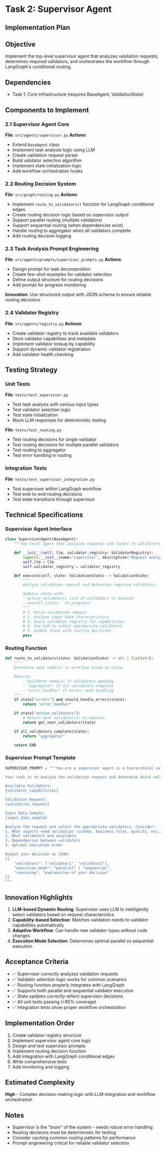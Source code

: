 # Task 2: Supervisor Agent
## Implementation Plan

## Objective
Implement the top-level supervisor agent that analyzes validation requests, determines required validators, and orchestrates the workflow through LangGraph's conditional routing.

## Dependencies
- Task 1: Core Infrastructure (requires BaseAgent, ValidationState)

## Components to Implement

### 2.1 Supervisor Agent Core
**File**: `src/agents/supervisor.py`
**Actions**:
- Extend `BaseAgent` class
- Implement task analysis logic using LLM
- Create validation request parser
- Build validator selection algorithm
- Implement state initialization logic
- Add workflow orchestration hooks

### 2.2 Routing Decision System
**File**: `src/graph/routing.py`
**Actions**:
- Implement `route_to_validators()` function for LangGraph conditional edges
- Create routing decision logic based on supervisor output
- Support parallel routing (multiple validators)
- Support sequential routing (when dependencies exist)
- Handle routing to aggregator when all validators complete
- Add routing decision logging

### 2.3 Task Analysis Prompt Engineering
**File**: `src/agents/prompts/supervisor_prompts.py`
**Actions**:
- Design prompt for task decomposition
- Create few-shot examples for validator selection
- Define output structure for routing decisions
- Add prompt for progress monitoring

**Innovation**: Use structured output with JSON schema to ensure reliable routing decisions

### 2.4 Validator Registry
**File**: `src/agents/registry.py`
**Actions**:
- Create validator registry to track available validators
- Store validator capabilities and metadata
- Implement validator lookup by capability
- Support dynamic validator registration
- Add validator health checking

## Testing Strategy

### Unit Tests
**File**: `tests/test_supervisor.py`
- Test task analysis with various input types
- Test validator selection logic
- Test state initialization
- Mock LLM responses for deterministic testing

**File**: `tests/test_routing.py`
- Test routing decisions for single validator
- Test routing decisions for multiple parallel validators
- Test routing to aggregator
- Test error handling in routing

### Integration Tests
**File**: `tests/test_supervisor_integration.py`
- Test supervisor within LangGraph workflow
- Test end-to-end routing decisions
- Test state transitions through supervisor

## Technical Specifications

### Supervisor Agent Interface
```python
class SupervisorAgent(BaseAgent):
    """Top-level agent that analyzes requests and routes to validators."""

    def __init__(self, llm, validator_registry: ValidatorRegistry):
        super().__init__(name="supervisor", description="Request analysis and routing")
        self.llm = llm
        self.validator_registry = validator_registry

    def execute(self, state: ValidationState) -> ValidationState:
        """
        Analyze validation request and determine required validators.

        Updates state with:
        - active_validators: list of validators to execute
        - overall_status: "in_progress"
        """
        # 1. Parse validation request
        # 2. Analyze input data characteristics
        # 3. Query validator registry for capabilities
        # 4. Use LLM to select appropriate validators
        # 5. Update state with routing decisions
        pass
```

### Routing Function
```python
def route_to_validators(state: ValidationState) -> str | list[str]:
    """
    Determine next node(s) in workflow based on state.

    Returns:
        - Validator name(s) if validators pending
        - "aggregator" if all validators complete
        - "error_handler" if errors need handling
    """
    if state["errors"] and should_handle_errors(state):
        return "error_handler"

    if state["active_validators"]:
        # Return next validator(s) to execute
        return get_next_validators(state)

    if all_validators_complete(state):
        return "aggregator"

    return END
```

### Supervisor Prompt Template
```python
SUPERVISOR_PROMPT = """You are a supervisor agent in a hierarchical validation system.

Your task is to analyze the validation request and determine which validators are needed.

Available Validators:
{validator_capabilities}

Validation Request:
{validation_request}

Input Data Sample:
{input_data_sample}

Analyze the request and select the appropriate validators. Consider:
1. What aspects need validation (schema, business rules, quality, etc.)
2. What validators are available
3. Dependencies between validators
4. Optimal execution order

Output your decision as JSON:
{{
    "validators": ["validator1", "validator2"],
    "execution_mode": "parallel" | "sequential",
    "reasoning": "explanation of your decision"
}}
"""
```

## Innovation Highlights

1. **LLM-based Dynamic Routing**: Supervisor uses LLM to intelligently select validators based on request characteristics
2. **Capability-based Selection**: Matches validation needs to validator capabilities automatically
3. **Adaptive Workflow**: Can handle new validator types without code changes
4. **Execution Mode Selection**: Determines optimal parallel vs sequential execution

## Acceptance Criteria

- ✅ Supervisor correctly analyzes validation requests
- ✅ Validator selection logic works for common scenarios
- ✅ Routing function properly integrates with LangGraph
- ✅ Supports both parallel and sequential validator execution
- ✅ State updates correctly reflect supervisor decisions
- ✅ All unit tests passing (>85% coverage)
- ✅ Integration tests show proper workflow orchestration

## Implementation Order

1. Create validator registry structure
2. Implement supervisor agent core logic
3. Design and test supervisor prompts
4. Implement routing decision function
5. Add integration with LangGraph conditional edges
6. Write comprehensive tests
7. Add monitoring and logging

## Estimated Complexity
**High** - Complex decision-making logic with LLM integration and workflow orchestration

## Notes
- Supervisor is the "brain" of the system - needs robust error handling
- Routing decisions must be deterministic for testing
- Consider caching common routing patterns for performance
- Prompt engineering critical for reliable validator selection
